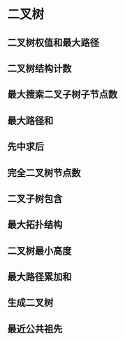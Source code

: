 # 二叉树

## 二叉树权值和最大路径

## 二叉树结构计数

## 最大搜索二叉子树子节点数

## 最大路径和

## 先中求后

## 完全二叉树节点数

## 二叉子树包含

## 最大拓扑结构

## 二叉树最小高度

## 最大路径累加和

## 生成二叉树

## 最近公共祖先


